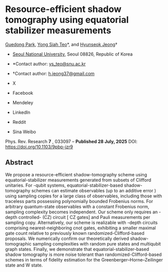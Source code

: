 # Resource-efficient shadow tomography using equatorial stabilizer measurements
[Guedong Park](https://journals.aps.org/search/field/author/Guedong%20Park)[](https://orcid.org/0009-0003-1334-6414), [Yong Siah Teo](https://journals.aps.org/search/field/author/Yong%20Siah%20Teo)[](https://orcid.org/0000-0002-1766-6402)*, and [Hyunseok Jeong](https://journals.aps.org/search/field/author/Hyunseok%20Jeong)[](https://orcid.org/0000-0003-0348-3397)†
  * [Seoul National University](https://ror.org/04h9pn542), Seoul 08826, Republic of Korea


  * *Contact author: ys_teo@snu.ac.kr
  * †Contact author: h.jeong37@gmail.com


  * X
  * Facebook
  * Mendeley
  * LinkedIn
  * Reddit
  * Sina Weibo


Phys. Rev. Research **7** , 033097 – **Published 28 July, 2025**
DOI: https://doi.org/10.1103/9pbp-jzr9
## Abstract
We propose a resource-efficient shadow-tomography scheme using equatorial-stabilizer measurements generated from subsets of Clifford unitaries. For -qubit systems, equatorial-stabilizer-based shadow-tomography schemes can estimate observables (up to an additive error ) using sampling copies for a large class of observables, including those with traceless parts possessing polynomially bounded Frobenius norms. For arbitrary quantum-state observables with a constant Frobenius norm, sampling complexity becomes independent. Our scheme only requires an -depth controlled- (CZ) circuit [ CZ gates] and Pauli measurements per sampling copy. Alternatively, our scheme is realizable with -depth circuits comprising nearest-neighboring cnot gates, exhibiting a smaller maximal gate count relative to previously known randomized-Clifford-based proposals. We numerically confirm our theoretically derived shadow-tomographic sampling complexities with random pure states and multiqubit graph states. Finally, we demonstrate that equatorial-stabilizer-based shadow tomography is more noise tolerant than randomized-Clifford-based schemes in terms of fidelity estimation for the Greenberger–Horne–Zeilinger state and W state.